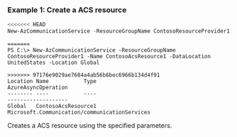 ### Example 1: Create a ACS resource

```powershell
<<<<<<< HEAD
New-AzCommunicationService -ResourceGroupName ContosoResourceProvider1 -Name ContosoAcsResource1 -DataLocation UnitedStates -Location Global
```

```output
=======
PS C:\> New-AzCommunicationService -ResourceGroupName ContosoResourceProvider1 -Name ContosoAcsResource1 -DataLocation UnitedStates -Location Global

>>>>>>> 97176e9029ae7684a4ab56b6bec6966b134d4f91
Location Name           Type                                          AzureAsyncOperation
-------- ----           ----                                          -------------------
Global   ContosoAcsResource1 Microsoft.Communication/communicationServices
```

Creates a ACS resource using the specified parameters.
